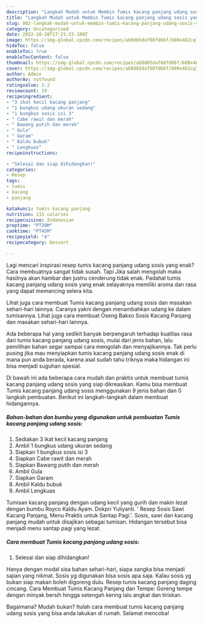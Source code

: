 ```yaml
---
description: "Langkah Mudah untuk Membin Tumis kacang panjang udang sosis yang Lezat"
title: "Langkah Mudah untuk Membin Tumis kacang panjang udang sosis yang Lezat"
slug: 802-langkah-mudah-untuk-membin-tumis-kacang-panjang-udang-sosis-yang-lezat
category: Uncategorized
date: 2022-10-28T17:21:23.109Z
image: https://img-global.cpcdn.com/recipes/a60d65daf08fd66f/680x482cq70/tumis-kacang-panjang-udang-sosis-foto-resep-utama.jpg
hideToc: false
enableToc: true
enableTocContent: false
thumbnail: https://img-global.cpcdn.com/recipes/a60d65daf08fd66f/680x482cq70/tumis-kacang-panjang-udang-sosis-foto-resep-utama.jpg
cover: https://img-global.cpcdn.com/recipes/a60d65daf08fd66f/680x482cq70/tumis-kacang-panjang-udang-sosis-foto-resep-utama.jpg
author: Admin
authorAv: notfound
ratingvalue: 3.2
reviewcount: 19
recipeingredient:
- "3 ikat kecil kacang panjang"
- "1 bungkus udang ukuran sedang"
- "1 bungkus sosis isi 3"
- " Cabe rawit dan merah"
- " Bawang putih dan merah"
- " Gula"
- " Garam"
- " Kaldu bubuk"
- " Lengkuas"
recipeinstructions:

- "Selesai dan siap dihidangkan!"
categories:
- Resep
tags:
- tumis
- kacang
- panjang

katakunci: tumis kacang panjang 
nutrition: 115 calories
recipecuisine: Indonesian
preptime: "PT39M"
cooktime: "PT45M"
recipeyield: "4"
recipecategory: Dessert

---
```



Lagi mencari inspirasi resep tumis kacang panjang udang sosis yang enak? Cara membuatnya sangat tidak susah. Tapi Jika salah mengolah maka hasilnya akan hambar dan justru cenderung tidak enak. Padahal tumis kacang panjang udang sosis yang enak selayaknya memiliki aroma dan rasa yang dapat memancing selera kita.


Lihat juga cara membuat Tumis kacang panjang udang sosis dan masakan sehari-hari lainnya. Caranya yakni dengan menambahkan udang ke dalam tumisannya. Lihat juga cara membuat Oseng Bakso Sosis Kacang Panjang dan masakan sehari-hari lainnya.

Ada beberapa hal yang sedikit banyak berpengaruh terhadap kualitas rasa dari tumis kacang panjang udang sosis, mulai dari jenis bahan, lalu pemilihan bahan segar sampai cara mengolah dan menyajikannya. Tak perlu pusing jika mau menyiapkan tumis kacang panjang udang sosis enak di mana pun anda berada, karena asal sudah tahu triknya maka hidangan ini bisa menjadi suguhan spesial.


Di bawah ini ada beberapa cara mudah dan praktis untuk membuat tumis kacang panjang udang sosis yang siap dikreasikan. Kamu bisa membuat Tumis kacang panjang udang sosis menggunakan 9 jenis bahan dan 0 langkah pembuatan. Berikut ini langkah-langkah dalam membuat hidangannya.

<!--inarticleads1-->

##### Bahan-bahan dan bumbu yang digunakan untuk pembuatan Tumis kacang panjang udang sosis:

1. Sediakan 3 ikat kecil kacang panjang
1. Ambil 1 bungkus udang ukuran sedang
1. Siapkan 1 bungkus sosis isi 3
1. Siapkan  Cabe rawit dan merah
1. Siapkan  Bawang putih dan merah
1. Ambil  Gula
1. Siapkan  Garam
1. Ambil  Kaldu bubuk
1. Ambil  Lengkuas


Tumisan kacang panjang dengan udang kecil yang gurih dan makin lezat dengan bumbu Royco Kaldu Ayam. Dokpri Yuliyanti. &#39; Resep Sosis Sawi Kacang Panjang, Menu Praktis untuk Santap Pagi.&#39;. Sosis, sawi dan kacang panjang mudah untuk disajikan sebagai tumisan. Hidangan tersebut bisa menjadi menu santap pagi yang lezat. 

<!--inarticleads2-->

##### Cara membuat Tumis kacang panjang udang sosis:


1. Selesai dan siap dihidangkan!

Hanya dengan modal sisa bahan sehari-hari, siapa sangka bisa menjadi sajian yang nikmat. Sosis yg digunakan bisa sosis apa saja. Kalau sosis yg bukan siap makan boleh digoreng dulu. Resep tumis kacang panjang daging cincang. Cara Membuat Tumis Kacang Panjang dan Tempe: Goreng tempe dengan minyak bersih hingga setengah kering lalu angkat dan tiriskan. 

Bagaimana? Mudah bukan? Itulah cara membuat tumis kacang panjang udang sosis yang bisa anda lakukan di rumah. Selamat mencoba!
